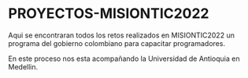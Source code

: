 # PROYECTOS-MISIONTIC2022

Aqui se encontraran todos los retos realizados en MISIONTIC2022 un programa del gobierno colombiano para capacitar programadores.

En este proceso nos esta acompañando la Universidad de Antioquia en Medellin.
